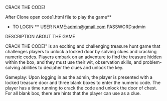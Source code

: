CRACK THE CODE!

After Clone open code1.html file to play the game**

* TO LOGIN ** USER NAME:admin@gmail.com PASSWORD:admin

DESCRIPTION ABOUT THE GAME

CRACK THE CODE!" is an exciting and challenging treasure hunt game that challenges players to unlock a locked door by solving clues and cracking numeric codes. Players embark on an adventure to find the treasure hidden within the box, and they must use their wit, observation skills, and problem-solving abilities to decipher the clues and unlock the key.

Gameplay: Upon logging in as the admin, the player is presented with a locked treasure door and three blank boxes to enter the numeric code. The player has a time running  to crack the code and unlock the  door of chest. For all blank box, there are hints that the player can use as a clue.
